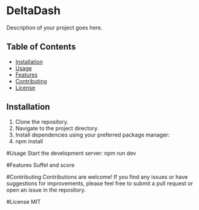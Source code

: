 # DeltaDash

Description of your project goes here.

## Table of Contents

- [Installation](#installation)
- [Usage](#usage)
- [Features](#features)
- [Contributing](#contributing)
- [License](#license)

## Installation

1. Clone the repository.
2. Navigate to the project directory.
3. Install dependencies using your preferred package manager:
4. npm install

#Usage
    Start the development server:
    npm run dev

#Features
    Suffel and score

#Contributing
    Contributions are welcome! If you find any issues or have suggestions for improvements, please feel free to submit a pull request or open an issue in the repository.

#License
    MIT